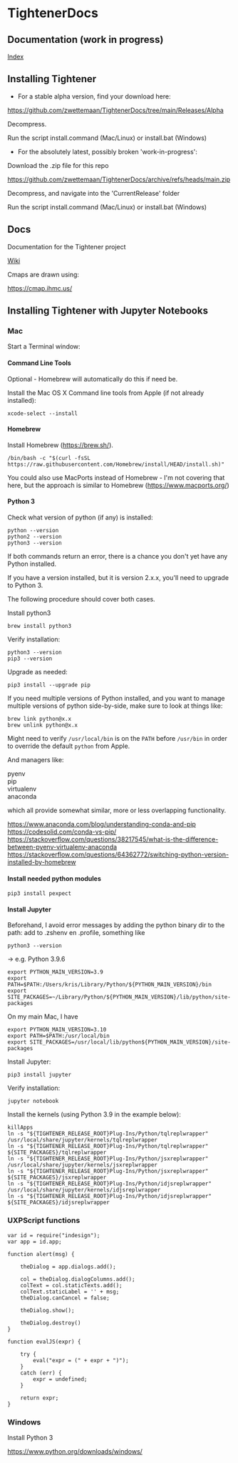 # TightenerDocs

## Documentation (work in progress)

[Index](https://github.com/zwettemaan/TightenerDocs/blob/main/Docs/index.md)

## Installing Tightener

* For a stable alpha version, find your download here:

https://github.com/zwettemaan/TightenerDocs/tree/main/Releases/Alpha

Decompress.

Run the script install.command (Mac/Linux) or install.bat (Windows)

* For the absolutely latest, possibly broken 'work-in-progress':

Download the .zip file for this repo

https://github.com/zwettemaan/TightenerDocs/archive/refs/heads/main.zip

Decompress, and navigate into the 'CurrentRelease' folder

Run the script install.command (Mac/Linux) or install.bat (Windows)

## Docs

Documentation for the Tightener project

[Wiki](https://github.com/zwettemaan/TightenerDocs/wiki)

Cmaps are drawn using:

https://cmap.ihmc.us/

## Installing Tightener with Jupyter Notebooks

### Mac

Start a Terminal window:

#### Command Line Tools

Optional - Homebrew will automatically do this if need be.

Install the Mac OS X Command line tools from Apple (if not already installed):
```
xcode-select --install
```

#### Homebrew

Install Homebrew (https://brew.sh/). 

```
/bin/bash -c "$(curl -fsSL https://raw.githubusercontent.com/Homebrew/install/HEAD/install.sh)"
```

You could also use MacPorts instead of Homebrew - I'm not covering that here, but the approach is similar to Homebrew (https://www.macports.org/)

#### Python 3

Check what version of python (if any) is installed:
```
python --version
python2 --version
python3 --version
```

If both commands return an error, there is a chance you don't yet have any Python installed.

If you have a version installed, but it is version 2.x.x, you'll need to upgrade to Python 3.

The following procedure should cover both cases.

Install python3
```
brew install python3
```
Verify installation:
```
python3 --version
pip3 --version
```
Upgrade as needed:
```
pip3 install --upgrade pip
```

If you need multiple versions of Python installed, and you want to manage multiple versions of python side-by-side, make sure to look at things like:

```
brew link python@x.x
brew unlink python@x.x
```

Might need to verify `/usr/local/bin` is on the `PATH` before `/usr/bin` in order to override the default `python` from Apple.

And managers like:

pyenv    
pip    
virtualenv    
anaconda    

which all provide somewhat similar, more or less overlapping functionality.

https://www.anaconda.com/blog/understanding-conda-and-pip
https://codesolid.com/conda-vs-pip/
https://stackoverflow.com/questions/38217545/what-is-the-difference-between-pyenv-virtualenv-anaconda
https://stackoverflow.com/questions/64362772/switching-python-version-installed-by-homebrew

#### Install needed python modules

```
pip3 install pexpect
```

#### Install Jupyter

Beforehand, I avoid error messages by adding the python binary dir to the path: add to .zshenv en .profile, something like

```
python3 --version
```
-> e.g. Python 3.9.6
```
export PYTHON_MAIN_VERSION=3.9
export PATH=$PATH:/Users/kris/Library/Python/${PYTHON_MAIN_VERSION}/bin
export SITE_PACKAGES=~/Library/Python/${PYTHON_MAIN_VERSION}/lib/python/site-packages
```

On my main Mac, I have 
```
export PYTHON_MAIN_VERSION=3.10
export PATH=$PATH:/usr/local/bin
export SITE_PACKAGES=/usr/local/lib/python${PYTHON_MAIN_VERSION}/site-packages
```

Install Jupyter:
```
pip3 install jupyter
```
Verify installation:
```
jupyter notebook
```

Install the kernels (using Python 3.9 in the example below):

```
killApps
ln -s "${TIGHTENER_RELEASE_ROOT}Plug-Ins/Python/tqlreplwrapper" /usr/local/share/jupyter/kernels/tqlreplwrapper
ln -s "${TIGHTENER_RELEASE_ROOT}Plug-Ins/Python/tqlreplwrapper" ${SITE_PACKAGES}/tqlreplwrapper
ln -s "${TIGHTENER_RELEASE_ROOT}Plug-Ins/Python/jsxreplwrapper" /usr/local/share/jupyter/kernels/jsxreplwrapper
ln -s "${TIGHTENER_RELEASE_ROOT}Plug-Ins/Python/jsxreplwrapper" ${SITE_PACKAGES}/jsxreplwrapper
ln -s "${TIGHTENER_RELEASE_ROOT}Plug-Ins/Python/idjsreplwrapper" /usr/local/share/jupyter/kernels/idjsreplwrapper
ln -s "${TIGHTENER_RELEASE_ROOT}Plug-Ins/Python/idjsreplwrapper" ${SITE_PACKAGES}/idjsreplwrapper
```

### UXPScript functions

```
var id = require("indesign");
var app = id.app;

function alert(msg) {

	theDialog = app.dialogs.add();

	col = theDialog.dialogColumns.add();
	colText = col.staticTexts.add();
	colText.staticLabel = '' + msg;
	theDialog.canCancel = false;

	theDialog.show();

	theDialog.destroy()
}

function evalJS(expr) { 

	try {
		eval("expr = (" + expr + ")");
	}
	catch (err) {
		expr = undefined;
	}

	return expr;
}
```

### Windows

Install Python 3

https://www.python.org/downloads/windows/

